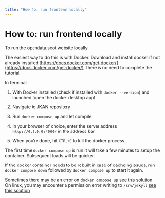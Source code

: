 ```yaml
---
title: "How to: run frontend locally"
---
```


# How to: run frontend locally

To run the opendata.scot website locally

The easiest way to do this is with Docker. Download and install docker if not already installed [https://docs.docker.com/get-docker/](https://docs.docker.com/get-docker/)
There is no need to complete the tutorial.

In terminal

1. With Docker installed (check if installed with `docker --version`) and launched (open the docker desktop app)

2. Navigate to JKAN repository

3. Run `docker compose up` and let compile

4. In your browser of choice, enter the server address `http://0.0.0.0:4000/` in the address bar

5. When you're done, hit `CTRL+C` to kill the docker process.


The first time `docker compose up` is run it will take a few minutes to setup the container. Subsequent loads will be quicker.

If the docker container needs to be rebuilt in case of cacheing issues, run `docker compose down` followed by `docker compose up` to start it again.

Sometimes there may be an error on `docker compose up` [see this solution](https://stackoverflow.com/questions/33996523/error-installing-nokogiri-failed-to-build-gem-native-extension-libiconv-is-mi). On linux, you may encounter a permission error writing to `/srv/jekyll` [see this solution](https://stackoverflow.com/questions/61800095/docker-permissions-problem-with-jekyll-image-in-wsl) 
